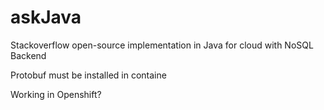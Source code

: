 askJava
=======

Stackoverflow open-source implementation in Java for cloud with NoSQL Backend

Protobuf must be installed in containe

Working in Openshift?

